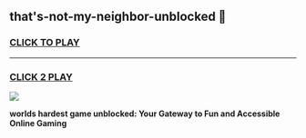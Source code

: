 
## that's-not-my-neighbor-unblocked 👋
<h3>
<a href="https://premium.freeplayer.one?title=that's-not-my-neighbor-unblocked&ref=14F">CLICK TO PLAY</a></h3>
<hr>

<h3>
<a href="https://premium.freeplayer.one?title=that's-not-my-neighbor-unblocked&ref=14F">CLICK 2 PLAY</a>
  
</h3>

<a href="https://premium.freeplayer.one?title=that's-not-my-neighbor-unblocked&ref=12F/"><img src="https://clearcache.store/games.png"></a>


**worlds hardest game unblocked: Your Gateway to Fun and Accessible Online Gaming**
